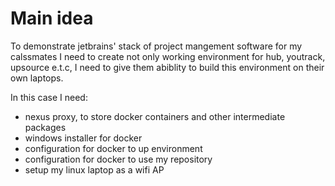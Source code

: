 # Main idea

To demonstrate jetbrains' stack of project mangement software for my calssmates I need to create not only working environment for hub, youtrack, upsource e.t.c, I need to give them abiblity to build this environment on their own laptops. 

In this case I need:
* nexus proxy, to store docker containers and other intermediate packages
* windows installer for docker
* configuration for docker to up environment
* configuration for docker to use my repository
* setup my linux laptop as a wifi AP
